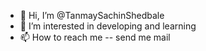 - 👋 Hi, I’m @TanmaySachinShedbale
- 👀 I’m interested in developing and learning
- 📫 How to reach me -- send me mail

<!---
TanmaySachinShedbale/TanmaySachinShedbale is a ✨ special ✨ repository because its `README.md` (this file) appears on your GitHub profile.
You can click the Preview link to take a look at your changes.
--->
